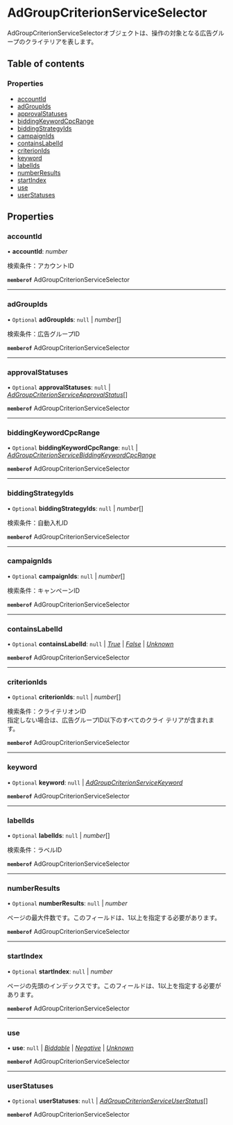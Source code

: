 # AdGroupCriterionServiceSelector


<div lang=\"ja\">AdGroupCriterionServiceSelectorオブジェクトは、操作の対象となる広告グループのクライテリアを表します。</div> 

## Table of contents

### Properties

- [accountId](adgroupcriterionserviceselector.md#accountid)
- [adGroupIds](adgroupcriterionserviceselector.md#adgroupids)
- [approvalStatuses](adgroupcriterionserviceselector.md#approvalstatuses)
- [biddingKeywordCpcRange](adgroupcriterionserviceselector.md#biddingkeywordcpcrange)
- [biddingStrategyIds](adgroupcriterionserviceselector.md#biddingstrategyids)
- [campaignIds](adgroupcriterionserviceselector.md#campaignids)
- [containsLabelId](adgroupcriterionserviceselector.md#containslabelid)
- [criterionIds](adgroupcriterionserviceselector.md#criterionids)
- [keyword](adgroupcriterionserviceselector.md#keyword)
- [labelIds](adgroupcriterionserviceselector.md#labelids)
- [numberResults](adgroupcriterionserviceselector.md#numberresults)
- [startIndex](adgroupcriterionserviceselector.md#startindex)
- [use](adgroupcriterionserviceselector.md#use)
- [userStatuses](adgroupcriterionserviceselector.md#userstatuses)

## Properties

### accountId

• **accountId**: *number*

<div lang=\"ja\">検索条件：アカウントID</div> 

**`memberof`** AdGroupCriterionServiceSelector

___

### adGroupIds

• `Optional` **adGroupIds**: ``null`` \| *number*[]

<div lang=\"ja\">検索条件：広告グループID</div> 

**`memberof`** AdGroupCriterionServiceSelector

___

### approvalStatuses

• `Optional` **approvalStatuses**: ``null`` \| [*AdGroupCriterionServiceApprovalStatus*](./enums/adgroupcriterionserviceapprovalstatus.md)[]

**`memberof`** AdGroupCriterionServiceSelector

___

### biddingKeywordCpcRange

• `Optional` **biddingKeywordCpcRange**: ``null`` \| [*AdGroupCriterionServiceBiddingKeywordCpcRange*](adgroupcriterionservicebiddingkeywordcpcrange.md)

**`memberof`** AdGroupCriterionServiceSelector

___

### biddingStrategyIds

• `Optional` **biddingStrategyIds**: ``null`` \| *number*[]

<div lang=\"ja\">検索条件：自動入札ID</div> 

**`memberof`** AdGroupCriterionServiceSelector

___

### campaignIds

• `Optional` **campaignIds**: ``null`` \| *number*[]

<div lang=\"ja\">検索条件：キャンペーンID</div> 

**`memberof`** AdGroupCriterionServiceSelector

___

### containsLabelId

• `Optional` **containsLabelId**: ``null`` \| [*True*](./enums/adgroupcriterionservicecontainslabelid.md#true) \| [*False*](./enums/adgroupcriterionservicecontainslabelid.md#false) \| [*Unknown*](./enums/adgroupcriterionservicecontainslabelid.md#unknown)

**`memberof`** AdGroupCriterionServiceSelector

___

### criterionIds

• `Optional` **criterionIds**: ``null`` \| *number*[]

<div lang=\"ja\">検索条件：クライテリオンID<br>指定しない場合は、広告グループID以下のすべてのクライ テリアが含まれます。</div> 

**`memberof`** AdGroupCriterionServiceSelector

___

### keyword

• `Optional` **keyword**: ``null`` \| [*AdGroupCriterionServiceKeyword*](adgroupcriterionservicekeyword.md)

**`memberof`** AdGroupCriterionServiceSelector

___

### labelIds

• `Optional` **labelIds**: ``null`` \| *number*[]

<div lang=\"ja\">検索条件：ラベルID</div> 

**`memberof`** AdGroupCriterionServiceSelector

___

### numberResults

• `Optional` **numberResults**: ``null`` \| *number*

<div lang=\"ja\">ページの最大件数です。このフィールドは、1以上を指定する必要があります。</div> 

**`memberof`** AdGroupCriterionServiceSelector

___

### startIndex

• `Optional` **startIndex**: ``null`` \| *number*

<div lang=\"ja\">ページの先頭のインデックスです。このフィールドは、1以上を指定する必要があります。</div> 

**`memberof`** AdGroupCriterionServiceSelector

___

### use

• **use**: ``null`` \| [*Biddable*](./enums/adgroupcriterionserviceuse.md#biddable) \| [*Negative*](./enums/adgroupcriterionserviceuse.md#negative) \| [*Unknown*](./enums/adgroupcriterionserviceuse.md#unknown)

**`memberof`** AdGroupCriterionServiceSelector

___

### userStatuses

• `Optional` **userStatuses**: ``null`` \| [*AdGroupCriterionServiceUserStatus*](./enums/adgroupcriterionserviceuserstatus.md)[]

**`memberof`** AdGroupCriterionServiceSelector
